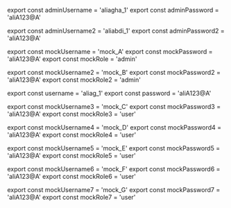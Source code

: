export const adminUsername = 'aliagha_1'
export const adminPassword = 'aliA123@A'

export const adminUsername2 = 'aliabdi_1'
export const adminPassword2 = 'aliA123@A'

export const mockUsername = 'mock_A'
export const mockPassword = 'aliA123@A'
export const mockRole = 'admin'

export const mockUsername2 = 'mock_B'
export const mockPassword2 = 'aliA123@A'
export const mockRole2 = 'admin'

export const username = 'aliag_1'
export const password = 'aliA123@A'


export const mockUsername3 = 'mock_C'
export const mockPassword3 = 'aliA123@A'
export const mockRole3 = 'user'


export const mockUsername4 = 'mock_D'
export const mockPassword4 = 'aliA123@A'
export const mockRole4 = 'user'

export const mockUsername5 = 'mock_E'
export const mockPassword5 = 'aliA123@A'
export const mockRole5 = 'user'


export const mockUsername6 = 'mock_F'
export const mockPassword6 = 'aliA123@A'
export const mockRole6 = 'user'

export const mockUsername7 = 'mock_G'
export const mockPassword7 = 'aliA123@A'
export const mockRole7 = 'user'